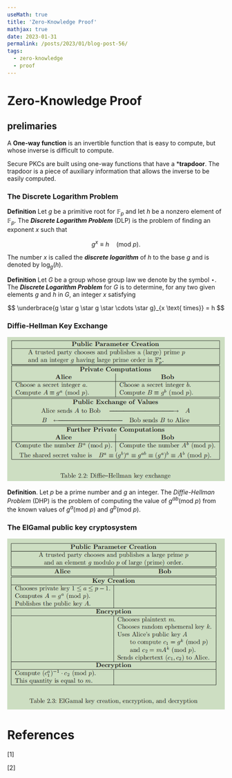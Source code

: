 ```yaml
---
useMath: true
title: 'Zero-Knowledge Proof'
mathjax: true
date: 2023-01-31
permalink: /posts/2023/01/blog-post-56/
tags:
  - zero-knowledge
  - proof
---
```


# Zero-Knowledge Proof


<!-- more -->

## prelimaries

A **One-way function** is an invertible function that is easy to compute, but whose inverse is difficult to compute. 

Secure PKCs are built using one-way functions that have a ***trapdoor**. The trapdoor is a piece of auxiliary information that allows the inverse to be easily computed. 

### The Discrete Logarithm Problem

**Definition** Let $g$ be a primitive root for $\mathbb{F}_p$ and let $h$ be a nonzero element of $\mathbb{F}_p$. The ***Discrete Logarithm Problem*** (DLP) is the problem of finding an exponent $x$ such that 

$$
g^x \equiv h \quad (\text{mod } p). 
$$

The number $x$ is called the ***discrete logarithm*** of $h$ to the base $g$ and is denoted by $\log_g(h)$.


**Definition** Let $G$ be a group whose group law we denote by the symbol $\star$. The ***Discrete Logarithm Problem*** for $G$ is to determine, for any two given elements $g$ and $h$ in $G$, an integer $x$ satisfying

$$
\underbrace{g \star g \star g \star \cdots \star g}_{x \text{ times}} = h
$$

### Diffie-Hellman Key Exchange

![Diffie-Hellman Key Exchange](/pic/diffie-hellman.PNG)

**Definition**. Let $p$ be a prime number and $g$ an integer. The $\textit{Diffie-Hellman Problem}$ (DHP) is the problem of computing the value of $g^{ab}(\text{mod } p)$ from the known values of $g^a (\text{mod }p)$ and $g^b (\text{mod }p)$.


### The ElGamal public key cryptosystem

![Diffie-Hellman Key Exchange](/pic/ElGamal.PNG)


# References

<a id="1">[1]</a>


<a id="2">[2]</a>
